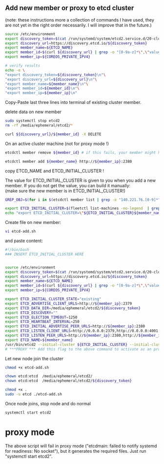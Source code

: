 ## Add new member or proxy to etcd cluster

(note: these instructions more a collection of commands I have used, they are not yet in the right order necessarily. I will improve that in the future.)

```bash
source /etc/environment
export discovery_token=$(cat /run/systemd/system/etcd2.service.d/20-cloudinit.conf | grep ETCD_DISCOVERY | grep -o "[0-9a-f]\{32\}")
export discovery_url=https://discovery.etcd.io/${discovery_token}
export member_name=${ETCD_NAME}
export member_id=$(curl ${discovery_url} | grep -o "[0-9a-z]*\",\"value\":\"${member_name}" | grep -o "^[0-9a-z]*") # risky JSON parsing!
export member_ip=${COREOS_PRIVATE_IPV4}

# verify results
echo -e \
"export discovery_token=${discovery_token}\n"\
"export discovery_url=${discovery_url}\n"\
"export member_name=${member_name}\n"\
"export member_id=${member_id}\n"\
"export member_ip=${member_ip}\n"

```
Copy-Paste last three lines into terminal of existing cluster member.


delete data on new member
```bash
sudo systemctl stop etcd2
rm -rf /media/ephemeral/etcd2/*

curl ${discovery_url}/${member_id} -X DELETE
```

On an active cluster machine (not for proxy mode !)
```bash
etcdctl member remove ${member_id} # if this fails, your member might have been a proxy in fact.

etcdctl member add ${member_name} http://${member_ip}:2380
```
copy ETCD_NAME and ETCD_INITIAL_CLUSTER !



The value for ETCD_INITIAL_CLUSTER is given to you when you add a new member. If you do not get the value, you can build it manually:  
(make sure the new member is in ETCD_INITIAL_CLUSTER!)
```bash
GREP_OBJ=$(for i in $(etcdctl member list | grep -o "140.221.76.[0-9]*" | uniq) ; do echo -n $i ; echo -n "\|" ; done)

export ETCD_INITIAL_CLUSTER=$(fleetctl list-machines -no-legend  | grep "${GREP_OBJ}${member_ip}" | sed  's/.*\(140[0-9\.]*\).*\(node_[0-9a-z:]*\).*/\2=http:\/\/\1:2380/g' | tr '\n' ',')
echo "export ETCD_INITIAL_CLUSTER=\"${ETCD_INITIAL_CLUSTER}${member_name}=http://${member_ip}:2380\""
```

Create file on new member:
```bash
vi etcd-add.sh
```
and paste content:
```bash
#!/bin/bash
### INSERT ETCD_INITIAL_CLUSTER HERE


source /etc/environment
export discovery_token=$(cat /run/systemd/system/etcd2.service.d/20-cloudinit.conf | grep ETCD_DISCOVERY | grep -o "[0-9a-f]\{32\}")
export discovery_url=https://discovery.etcd.io/${discovery_token}
export member_name=${ETCD_NAME}
export member_id=$(curl ${discovery_url} | grep -o "[0-9a-z]*\",\"value\":\"${member_name}" | grep -o "^[0-9a-z]*") # risky JSON parsing!
export member_ip=${COREOS_PRIVATE_IPV4}

export ETCD_INITIAL_CLUSTER_STATE="existing"
export ETCD_ADVERTISE_CLIENT_URLS=http://${member_ip}:2379
export ETCD_DATA_DIR=/media/ephemeral/etcd2/${discovery_token}
export ETCD_DISCOVERY=""
export ETCD_ELECTION_TIMEOUT=1250
export ETCD_HEARTBEAT_INTERVAL=250
export ETCD_INITIAL_ADVERTISE_PEER_URLS=http://${member_ip}:2380
export ETCD_LISTEN_CLIENT_URLS=http://0.0.0.0:2379,http://0.0.0.0:4001
export ETCD_LISTEN_PEER_URLS=http://${member_ip}:2380,http://${member_ip}:7001
export ETCD_NAME=${member_name}
/usr/bin/etcd2 --initial-cluster ${ETCD_INITIAL_CLUSTER} --initial-cluster-state existing
# ***PROXY *** Add this flag to the above command to activate as an proxy: --proxy on

```

Let new node join the cluster
```bash
chmod +x etcd-add.sh 

chown etcd:etcd  /media/ephemeral/etcd2/
chown etcd:etcd  /media/ephemeral/etcd2/${discovery_token}

chmod +x .
sudo -u etcd ./etcd-add.sh 
```

Once node joins, stop node and do normal 
```bash
systemctl start etcd2
```

# proxy mode
The above script will fail in proxy mode ("etcdmain: failed to notify systemd for readiness: No socket"), but it generates the required files. Just run "systemctl start etcd2".
